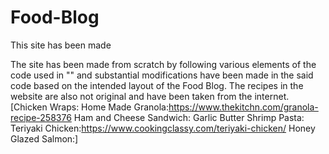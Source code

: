 # Food-Blog



This site has been made

The site has been made from scratch by following various elements of the code used in "" and substantial modifications have been made in the said code based on the intended layout of the Food Blog.
The recipes in the website are also not original and have been taken from the internet.
[Chicken Wraps:
Home Made Granola:https://www.thekitchn.com/granola-recipe-258376
Ham and Cheese Sandwich:
Garlic Butter Shrimp Pasta:
Teriyaki Chicken:https://www.cookingclassy.com/teriyaki-chicken/
Honey Glazed Salmon:]














